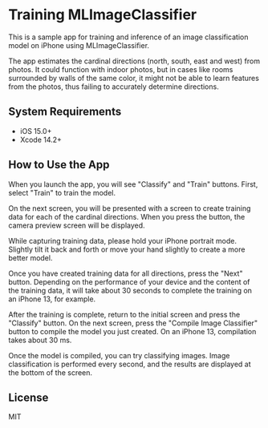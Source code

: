 # Training MLImageClassifier

This is a sample app for training and inference of an image classification model on iPhone using MLImageClassifier.

The app estimates the cardinal directions (north, south, east and west) from photos. It could function with indoor photos, but in cases like rooms surrounded by walls of the same color, it might not be able to learn features from the photos, thus failing to accurately determine directions.

## System Requirements

- iOS 15.0+
- Xcode 14.2+

## How to Use the App

When you launch the app, you will see "Classify" and "Train" buttons. First, select "Train" to train the model.

On the next screen, you will be presented with a screen to create training data for each of the cardinal directions. When you press the button, the camera preview screen will be displayed.

While capturing training data, please hold your iPhone portrait mode. Slightly tilt it back and forth or move your hand slightly to create a more better model.

Once you have created training data for all directions, press the "Next" button. Depending on the performance of your device and the content of the training data, it will take about 30 seconds to complete the training on an iPhone 13, for example.

After the training is complete, return to the initial screen and press the "Classify" button. On the next screen, press the "Compile Image Classifier" button to compile the model you just created. On an iPhone 13, compilation takes about 30 ms.

Once the model is compiled, you can try classifying images. Image classification is performed every second, and the results are displayed at the bottom of the screen.

## License

MIT
